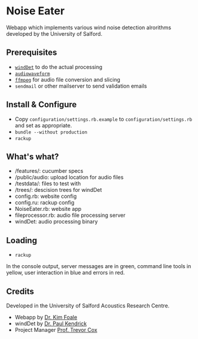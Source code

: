 # Noise Eater

Webapp which implements various wind noise detection alrorithms developed by the University of Salford.

## Prerequisites

 * [`windDet`](https://github.com/kenders2000/WindNoiseDetection) to do the actual processing
 * [`audiowaveform`](https://github.com/bbcrd/audiowaveform)
 * [`ffmpeg`](https://www.ffmpeg.org/) for audio file conversion and slicing
 * `sendmail` or other mailserver to send validation emails

## Install & Configure

 * Copy `configuration/settings.rb.example` to `configuration/settings.rb` and set as appropriate.
 * `bundle --without production`
 * `rackup`

## What's what?

 * /features/: cucumber specs
 * /public/audio: upload location for audio files
 * /testdata/: files to test with
 * /trees/: descision trees for windDet
 * config.rb: website config
 * config.ru: rackup config
 * NoiseEater.rb: website app
 * fileprocessor.rb: audio file processing server
 * windDet: audio processing binary

## Loading

 * `rackup`

In the console output, server messages are in green, command line tools in yellow, user interaction in blue and errors in red.

## Credits

Developed in the University of Salford Acoustics Research Centre.

 * Webapp by [Dr. Kim Foale](http://alliscalm.net)
 * windDet by [Dr. Paul Kendrick](http://www.kenders.net/)
 * Project Manager  [Prof. Trevor Cox](https://acousticengineering.wordpress.com/trevor-cox/)